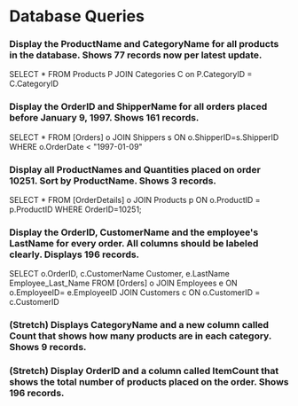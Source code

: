 # Database Queries

### Display the ProductName and CategoryName for all products in the database. Shows 77 records now per latest update.
SELECT *
FROM Products P
JOIN Categories C on P.CategoryID = C.CategoryID


### Display the OrderID and ShipperName for all orders placed before January 9, 1997. Shows 161 records.
SELECT * FROM [Orders] o
JOIN Shippers s ON o.ShipperID=s.ShipperID
WHERE o.OrderDate < "1997-01-09"
### Display all ProductNames and Quantities placed on order 10251. Sort by ProductName. Shows 3 records.
SELECT * FROM [OrderDetails] o
JOIN Products p ON o.ProductID = p.ProductID
WHERE OrderID=10251;
### Display the OrderID, CustomerName and the employee's LastName for every order. All columns should be labeled clearly. Displays 196 records.
SELECT 
	o.OrderID,
	c.CustomerName Customer,
	e.LastName Employee_Last_Name
FROM [Orders] o
JOIN Employees e ON o.EmployeeID= e.EmployeeID
JOIN Customers c ON o.CustomerID = c.CustomerID

### (Stretch)  Displays CategoryName and a new column called Count that shows how many products are in each category. Shows 9 records.

### (Stretch) Display OrderID and a  column called ItemCount that shows the total number of products placed on the order. Shows 196 records. 